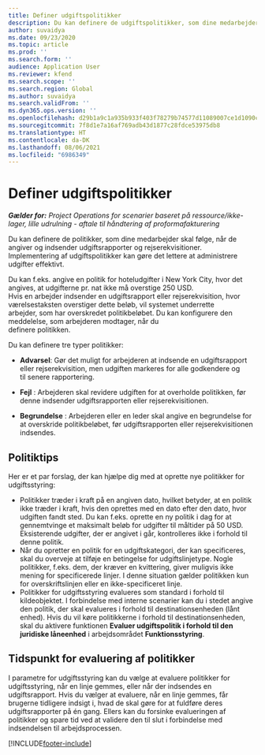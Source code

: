 ```yaml
---
title: Definer udgiftspolitikker
description: Du kan definere de udgiftspolitikker, som dine medarbejder skal følge, når de angiver og indsender udgiftsrapporter og rejserekvisitioner.
author: suvaidya
ms.date: 09/23/2020
ms.topic: article
ms.prod: ''
ms.search.form: ''
audience: Application User
ms.reviewer: kfend
ms.search.scope: ''
ms.search.region: Global
ms.author: suvaidya
ms.search.validFrom: ''
ms.dyn365.ops.version: ''
ms.openlocfilehash: d29b1a9c1a935b933f403f78279b74577d11089007ce1d1090c361075822263a
ms.sourcegitcommit: 7f8d1e7a16af769adb43d1877c28fdce53975db8
ms.translationtype: HT
ms.contentlocale: da-DK
ms.lasthandoff: 08/06/2021
ms.locfileid: "6986349"
---
```

# <a name="define-expense-policies"></a>Definer udgiftspolitikker

_**Gælder for:** Project Operations for scenarier baseret på ressource/ikke-lager, lille udrulning - aftale til håndtering af proformafakturering_

Du kan definere de politikker, som dine medarbejder skal følge, når de angiver og indsender udgiftsrapporter og rejserekvisitioner.         
Implementering af udgiftspolitikker kan gøre det lettere at administrere udgifter effektivt.         

Du kan f.eks. angive en politik for hoteludgifter i New York City, hvor det angives, at udgifterne pr. nat ikke må overstige 250 USD.       
Hvis en arbejder indsender en udgiftsrapport eller rejserekvisition, hvor værelsestaksten overstiger dette beløb, vil systemet underrette         
arbejder, som har overskredet politikbeløbet. Du kan konfigurere den meddelelse, som arbejderen modtager, når du        
definere politikken.      
        
Du kan definere tre typer politikker:         
        
- **Advarsel**: Gør det muligt for arbejderen at indsende en udgiftsrapport eller rejserekvisition, men udgiften markeres for alle godkendere og         
  til senere rapportering.        

- **Fejl** : Arbejderen skal revidere udgiften for at overholde politikken, før denne indsender udgiftsrapporten eller rejserekvisitionen.        
 
 - **Begrundelse** : Arbejderen eller en leder skal angive en begrundelse for at overskride politikbeløbet, før udgiftsrapporten eller rejserekvisitionen indsendes.        

## <a name="policy-tips"></a>Politiktips
Her er et par forslag, der kan hjælpe dig med at oprette nye politikker for udgiftsstyring: 

- Politikker træder i kraft på en angiven dato, hvilket betyder, at en politik ikke træder i kraft, hvis den oprettes med en dato efter den dato, hvor udgiften fandt sted. Du kan f.eks. oprette en ny politik i dag for at gennemtvinge et maksimalt beløb for udgifter til måltider på 50 USD. Eksisterende udgifter, der er angivet i går, kontrolleres ikke i forhold til denne politik.
- Når du opretter en politik for en udgiftskategori, der kan specificeres, skal du overveje at tilføje en betingelse for udgiftslinjetype. Nogle politikker, f.eks. dem, der kræver en kvittering, giver muligvis ikke mening for specificerede linjer. I denne situation gælder politikken kun for overskriftslinjen eller en ikke-specificeret linje. 
- Politikker for udgiftsstyring evalueres som standard i forhold til kildeobjektet. I forbindelse med interne scenarier kan du i stedet angive den politik, der skal evalueres i forhold til destinationsenheden (lånt enhed). Hvis du vil køre politikkerne i forhold til destinationsenheden, skal du aktivere funktionen **Evaluer udgiftspolitik i forhold til den juridiske låneenhed** i arbejdsområdet **Funktionsstyring**.

## <a name="when-to-evaluate-policies"></a>Tidspunkt for evaluering af politikker

I parametre for udgiftsstyring kan du vælge at evaluere politikker for udgiftsstyring, når en linje gemmes, eller når der indsendes en udgiftsrapport. Hvis du vælger at evaluere, når en linje gemmes, får brugerne tidligere indsigt i, hvad de skal gøre for at fuldføre deres udgiftsrapporter på én gang. Ellers kan du forsinke evalueringen af politikker og spare tid ved at validere den til slut i forbindelse med indsendelsen til arbejdsprocessen.


[!INCLUDE[footer-include](../includes/footer-banner.md)]